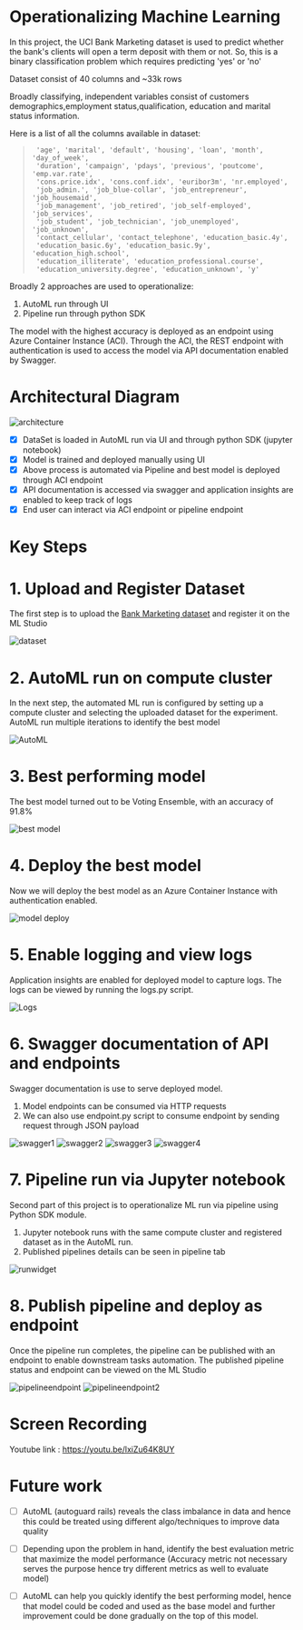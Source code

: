 
# Operationalizing Machine Learning

In this project, the UCI Bank Marketing dataset is used to predict whether the bank's clients will open a term deposit with them or not. So, this is a binary classification problem which requires predicting 'yes' or 'no'

Dataset consist of 40 columns and ~33k rows

Broadly classifying, independent variables consist of customers demographics,employment status,qualification, education and marital status information.

Here is a list of all the columns available in dataset:

>      'age', 'marital', 'default', 'housing', 'loan', 'month', 'day_of_week',
>      'duration', 'campaign', 'pdays', 'previous', 'poutcome', 'emp.var.rate',
>      'cons.price.idx', 'cons.conf.idx', 'euribor3m', 'nr.employed',
>      'job_admin.', 'job_blue-collar', 'job_entrepreneur', 'job_housemaid',
>      'job_management', 'job_retired', 'job_self-employed', 'job_services',
>      'job_student', 'job_technician', 'job_unemployed', 'job_unknown',
>      'contact_cellular', 'contact_telephone', 'education_basic.4y',
>      'education_basic.6y', 'education_basic.9y', 'education_high.school',
>      'education_illiterate', 'education_professional.course',
>      'education_university.degree', 'education_unknown', 'y' 

Broadly 2 approaches are used to operationalize: 

1. AutoML run through UI 
2. Pipeline run through python SDK

The model with the highest accuracy is deployed as an endpoint using Azure Container Instance (ACI). Through the ACI, the REST endpoint with authentication is used to access the model via API documentation enabled by Swagger.

# Architectural Diagram
![architecture](https://github.com/JainMradul/Azure-ML-deployment/blob/main/screenshots/architecture.PNG)

- [x] DataSet is loaded in AutoML run via UI and through python SDK (jupyter notebook)
- [x] Model is trained and deployed manually using UI 
- [x] Above process is automated via Pipeline and best model is deployed through ACI endpoint
- [x] API documentation is accessed via swagger and application insights are enabled to keep track of logs
- [x] End user can interact via ACI endpoint or pipeline endpoint

# Key Steps 

# 1. Upload and Register Dataset 
The first step is to upload the [Bank Marketing dataset](https://automlsamplenotebookdata.blob.core.windows.net/automl-sample-notebook-data/bankmarketing_train.csv) and register it on the ML Studio

![dataset](https://github.com/JainMradul/Azure-ML-deployment/blob/main/screenshots/dataset.PNG)


# 2. AutoML run on compute cluster

In the next step, the automated ML run is configured by setting up a compute cluster and selecting the uploaded dataset for the experiment. 
AutoML run multiple iterations to identify the best model

![AutoML](https://github.com/JainMradul/Azure-ML-deployment/blob/main/screenshots/automlcomplete.PNG)

# 3. Best performing model

The best model turned out to be Voting Ensemble, with an accuracy of 91.8%

![best model](https://github.com/JainMradul/Azure-ML-deployment/blob/main/screenshots/bestmodel.PNG)

# 4. Deploy the best model

Now we will deploy the best model as an Azure Container Instance with authentication enabled.

![model deploy](https://github.com/JainMradul/Azure-ML-deployment/blob/main/screenshots/modeldeploy.PNG)


# 5. Enable logging and view logs

Application insights are enabled for deployed model to capture logs.
The logs can be viewed by running the logs.py script.

![Logs](https://github.com/JainMradul/Azure-ML-deployment/blob/main/screenshots/logs.png)


# 6. Swagger documentation of API and endpoints

Swagger documentation is use to serve deployed model. 
1. Model endpoints can be consumed via HTTP requests 
2. We can also use endpoint.py script to consume endpoint by sending request through JSON payload

![swagger1](https://github.com/JainMradul/Azure-ML-deployment/blob/main/screenshots/swagger1.PNG)
![swagger2](https://github.com/JainMradul/Azure-ML-deployment/blob/main/screenshots/swagger2.PNG)
![swagger3](https://github.com/JainMradul/Azure-ML-deployment/blob/main/screenshots/swagger3.PNG)
![swagger4](https://github.com/JainMradul/Azure-ML-deployment/blob/main/screenshots/swager4.PNG)


# 7. Pipeline run via Jupyter notebook

Second part of this project is to operationalize ML run via pipeline using Python SDK module. 
1. Jupyter notebook runs with the same compute cluster and registered dataset as in the AutoML run. 
2. Published pipelines details can be seen in pipeline tab 

![runwidget](https://github.com/JainMradul/Azure-ML-deployment/blob/main/screenshots/runwidget.PNG)

# 8. Publish pipeline and deploy as endpoint

Once the pipeline run completes, the pipeline can be published with an endpoint to enable downstream tasks automation. 
The published pipeline status and endpoint can be viewed on the ML Studio

![pipelineendpoint](https://github.com/JainMradul/Azure-ML-deployment/blob/main/screenshots/pipelineendpoint.PNG)
![pipelineendpoint2](https://github.com/JainMradul/Azure-ML-deployment/blob/main/screenshots/pipelineendpoint2.PNG)


# Screen Recording

Youtube link : https://youtu.be/lxiZu64K8UY

# Future work

- [ ] AutoML (autoguard rails) reveals the class imbalance in data and hence this could be treated using different algo/techniques to improve data quality
- [ ] Depending upon the problem in hand, identify the best evaluation metric that maximize the model performance (Accuracy metric not necessary serves the purpose hence try different metrics as well to evaluate model)
- [ ] AutoML can help you quickly identify the best performing model, hence that model could be coded and used as the base model and further improvement could be done gradually on the top of this model.



